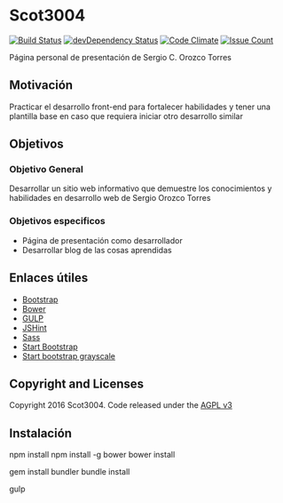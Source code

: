 # Scot3004

[![Build Status](https://travis-ci.org/Scot3004/Scot3004.github.io.svg)](https://travis-ci.org/Scot3004/Scot3004.github.io)
[![devDependency Status](https://david-dm.org/Scot3004/Scot3004.github.io/dev-status.svg)](https://david-dm.org/Scot3004/Scot3004.github.io#info=devDependencies)
[![Code Climate](https://codeclimate.com/github/Scot3004/Scot3004.github.io/badges/gpa.svg)](https://codeclimate.com/github/Scot3004/Scot3004.github.io)
[![Issue Count](https://codeclimate.com/github/Scot3004/Scot3004.github.io/badges/issue_count.svg)](https://codeclimate.com/github/Scot3004/Scot3004.github.io)

Página personal de presentación de Sergio C. Orozco Torres

## Motivación
Practicar el desarrollo front-end para fortalecer habilidades y tener una plantilla base en caso que requiera iniciar otro desarrollo similar


## Objetivos

### Objetivo General
Desarrollar un sitio web informativo que demuestre los conocimientos y habilidades en desarrollo web de Sergio Orozco Torres

### Objetivos especificos
* Página de presentación como desarrollador
* Desarrollar blog de las cosas aprendidas

## Enlaces útiles
* [Bootstrap](http://getbootstrap.com/)
* [Bower](http://bower.io/)
* [GULP](http://gulpjs.com/)
* [JSHint](http://jshint.com/)
* [Sass](http://sass-lang.com/)
* [Start Bootstrap](http://startbootstrap.com/)
* [Start bootstrap grayscale](http://startbootstrap.com/template-overviews/grayscale/)


## Copyright and Licenses
Copyright 2016 Scot3004. Code released under the [AGPL v3](LICENSE)

## Instalación
npm install
npm install -g bower
bower install

gem install bundler
bundle install

gulp
